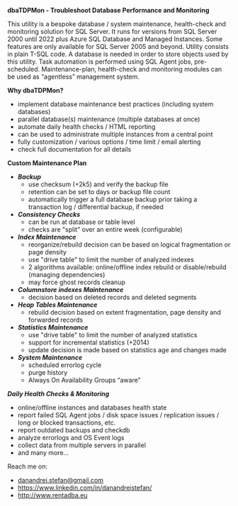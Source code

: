 **dbaTDPMon - Troubleshoot Database Performance and Monitoring**

This utility is a bespoke database / system maintenance, health-check and monitoring solution for SQL Server. It runs for versions from SQL Server 2000 until 2022 plus Azure SQL Database and Managed Instances.
Some features are only available for SQL Server 2005 and beyond.
Utility consists in plain T-SQL code. A database is needed in order to store objects used by this utility.
Task automation is performed using SQL Agent jobs, pre-scheduled.
Maintenance-plan, health-check and monitoring modules can be used as “agentless” management system.

**Why dbaTDPMon?**
* implement database maintenance best practices (including system databases)
* parallel database(s) maintenance (multiple databases at once)
* automate daily health checks / HTML reporting
* can be used to administrate multiple instances from a central point
* fully customization / various options / time limit / email alerting
* check full documentation for all details

**Custom Maintenance Plan**
* **_Backup_** 
	* use checksum (+2k5) and verify the backup file
	* retention can be set to days or backup file count
	* automatically trigger a full database backup prior taking a transaction log / differential backup, if needed
* **_Consistency Checks_**
	* can be run at database or table level
	* checks are "split" over an entire week (configurable)
* **_Index Maintenance_**
	* reorganize/rebuild decision can be based on logical fragmentation or page density
	* use "drive table" to limit the number of analyzed indexes
	* 2 algorithms available: online/offline index rebuild or disable/rebuild (managing dependencies)
	* may force ghost records cleanup
* **_Columnstore indexes Maintenance_**
	* decision based on deleted records and deleted segments
* **_Heap Tables Maintenance_**
	* rebuild decision based on extent fragmentation, page density and forwarded records
* **_Statistics Maintenance_**
	* use "drive table" to limit the number of analyzed statistics
	* support for incremental statistics (+2014)
	* update decision is made based on statistics age and changes made
* **_System Maintenance_**
	* scheduled errorlog cycle
	* purge history 
	* Always On Availability Groups “aware”
	
**_Daily Health Checks & Monitoring_**
* online/offline instances and databases health state
* report failed SQL Agent jobs / disk space issues / replication issues / long or blocked transactions, etc.
* report outdated backups and checkdb
* analyze errorlogs and OS Event logs
* collect data from multiple servers in parallel
* and many more...

Reach me on:
* danandrei.stefan@gmail.com
* https://www.linkedin.com/in/danandreistefan/
* http://www.rentadba.eu

